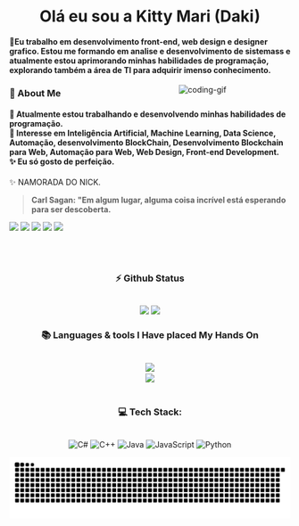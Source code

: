 <!-- NÃO ESQUECE DE TROCAR O USUARIO-->

</h1>
<h1 align="center">Olá eu sou a Kitty Mari (Daki)</h1>

<!-- SOBRE VC! -->

<h4 align="left">🌟Eu trabalho em desenvolvimento front-end, web design e designer grafico. Estou me formando em analise e desenvolvimento de sistemass e atualmente estou aprimorando minhas habilidades de programação, explorando também a área de TI para adquirir imenso conhecimento.</h4>



    
<!--👀DESENHO OU GIF FOFO, TEM QUE SER FOFO -->
<img align="right" alt="coding-gif" width="200" src="https://cdn.picrew.me/shareImg/org/202503/606067_R7QNQC9M.png">

<!-- ESSE DE BAIX E O DO HOMEN VAVA
src="https://media0.giphy.com/media/v1.Y2lkPTc5MGI3NjExZW84cDJ5NHZnY25kZXJ5Z2Qxb3Z5OTcybHI2OW53Y3BzYWQ5ZGI0diZlcD12MV9pbnRlcm5hbF9naWZfYnlfaWQmY3Q9Zw/XtINMCqoEJrNAzBh0v/giphy.gif"> -->


<!-- about me -->
 <h3 align="left">💫 About Me</h3>

<h4> <div align="left">
 🌱 Atualmente estou trabalhando e desenvolvendo minhas habilidades de programação.</br> <div align="left">
 🔭 Interesse em Inteligência Artificial, Machine Learning, Data Science, Automação, desenvolvimento BlockChain, Desenvolvimento Blockchain para Web, Automação para Web, Web 
 Design, Front-end Development.</br> <div align="left">
 ✨ Eu só gosto de perfeição.</h4> <div align="left"> 
 ✨ NAMORADA DO NICK.</h4> <div align="left"> 

 >**Carl Sagan: "Em algum lugar, alguma coisa incrível está esperando para ser descoberta.**
>
<!-- REDES SOCIAIS -->

<a href="https://www.instagram.com/maimai.aiwe/" target="_blank"><img src="https://img.shields.io/badge/-Instagram-%23E4405F?style=for-the-badge&logo=instagram&logoColor=white" target="_blank"></a>
 	<a href="https://www.twitch.tv/wedakizinha" target="_blank"><img src="https://img.shields.io/badge/Twitch-9146FF?style=for-the-badge&logo=twitch&logoColor=white" target="_blank"></a>
  <a href="https://www.linkedin.com/in/dakari-kitamera-uzukima-0aa347271" target="_blank"><img src="https://img.shields.io/badge/-LinkedIn-%230077B5?style=for-the-badge&logo=linkedin&logoColor=white" target="_blank"></a> 
  <a href="https://www.reddit.com/user/East_Squash6119" target="_blank"><img src="https://img.shields.io/badge/Reddit-FF4500?style=for-the-badge&logo=reddit&logoColor=white" target="_blank"></a> 
<a href="https://open.spotify.com/user/tp6ptihezxtrbunn9xd2ldgot?si=357298ed7d0740c8" target="_blank"><img src="https://img.shields.io/badge/Spotify-1ED760?&style=for-the-badge&logo=spotify&logoColor=white" target="_blank"></a> 
</div>
</div></h4>

<br/><br/>
<h3 align="center">⚡ Github Status</h3>
<br>
<div align="center">
<img width="380" src="https://github-readme-stats.vercel.app/api?username=Dakikitty&show_icons=true&rank_icon=github&theme=blue_navy"/>
<img width="340" src="https://github-readme-stats.vercel.app/api/top-langs/?username=Dakikitty&layout=compact&theme=blue_navy"/>


<!-- LINGUAGENS--> 
<h3 align="center">📚 Languages & tools I Have placed My Hands On </h3>

<br/>

<div align="center">
    <img src="https://skillicons.dev/icons?i=bootstrap,html,css,vscode,github,git,notion,figma" /><br>
    <img src="https://skillicons.dev/icons?i=c,cpp,cs,java,javascript,python,raspberrypi,arduino" /><br>
</div>
<!--**AQUI VC PODE ADICIOR DEPOIS DA VIRGULA UMA LINGUAGEM QUE APARECE**-->
<br/>
</div>

 <div align="center">
  
  <h3>💻 Tech Stack:</h3><br/>  
  <div align="center">
   <img src="https://img.shields.io/badge/c%23-%23239120.svg?style=for-the-badge&logo=csharp&logoColor=white" alt="C#" /> 
  <img src="https://img.shields.io/badge/c++-%2300599C.svg?style=for-the-badge&logo=c%2B%2B&logoColor=white" alt="C++" />
  <img src="https://img.shields.io/badge/java-%23ED8B00.svg?style=for-the-badge&logo=openjdk&logoColor=white" alt="Java" />
  <img src="https://img.shields.io/badge/javascript-%23323330.svg?style=for-the-badge&logo=javascript&logoColor=%23F7DF1E" alt="JavaScript" />
  <img src="https://img.shields.io/badge/python-3670A0?style=for-the-badge&logo=python&logoColor=ffdd54" alt="Python" />
 <!--  <img src="https://img.shields.io/badge/shell_script-%23121011.svg?style=for-the-badge&logo=gnu-bash&logoColor=white" alt="Shell Script" />
  <img src="https://img.shields.io/badge/netlify-%23000000.svg?style=for-the-badge&logo=netlify&logoColor=#00C7B7" alt="Netlify" />
  <img src="https://img.shields.io/badge/.NET-5C2D91?style=for-the-badge&logo=.net&logoColor=white" alt=".Net" />
  <img src="https://img.shields.io/badge/mysql-4479A1.svg?style=for-the-badge&logo=mysql&logoColor=white" alt="MySQL" />-->
<!--   <img src="https://img.shields.io/badge/figma-%23F24E1E.svg?style=for-the-badge&logo=figma&logoColor=white" alt="Figma" />
  <img src="https://img.shields.io/badge/Keras-%23D00000.svg?style=for-the-badge&logo=Keras&logoColor=white" alt="Keras" />
  <img src="https://img.shields.io/badge/PyTorch-%23EE4C2C.svg?style=for-the-badge&logo=PyTorch&logoColor=white" alt="PyTorch" />
  <img src="https://img.shields.io/badge/scikit--learn-%23F7931E.svg?style=for-the-badge&logo=scikit-learn&logoColor=white" alt="scikit-learn" />
  <img src="https://img.shields.io/badge/SciPy-%230C55A5.svg?style=for-the-badge&logo=scipy&logoColor=%white" alt="Scipy" />
  <img src="https://img.shields.io/badge/TensorFlow-%23FF6F00.svg?style=for-the-badge&logo=TensorFlow&logoColor=white" alt="TensorFlow" />-->
</div>
  <div align="center"> 


![snake gif](https://github.com/Dakikitty/Dakikitty/blob/output/github-snake-dark.svg)


<img src="https://www.animatedimages.org/data/media/562/animated-line-image-0184.gif" width="1920" height=0.4/>





<!-- Links importantes 
https://dev.to/envoy_/150-badges-for-github-pnk PARA OS BOTOES DE REDES SOCIAIS
https://github.com/anuraghazra/github-readme-stats ESSE VC VAI CONSEGUIR OS CONTADORES DE STATUS-->
